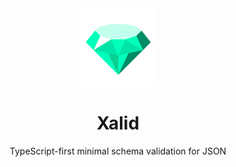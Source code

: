 <div align="center">
  <img src=".github/static/logo.png" width="125" />
  <h1>Xalid</h1>
  <p>TypeScript-first minimal schema validation for JSON</p>
</div>

